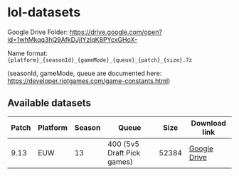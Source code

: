# lol-datasets
Google Drive Folder: https://drive.google.com/open?id=1whMkqq3hQ9AfkDJjIYzlqK8PYcxGHoX-

Name format: `{platform}_{seasonId}_{gameMode}_{queue}_{patch}_{size}.7z`

 (seasonId, gameMode, queue are documented here: https://developer.riotgames.com/game-constants.html)
 
 ## Available datasets
 
| Patch | Platform | Season | Queue                      | Size  | Download link                                                                                      |
|-------|----------|--------|----------------------------|-------|----------------------------------------------------------------------------------------------------|
| 9.13  | EUW      | 13     | 400 (5v5 Draft Pick games) | 52384 | [Google Drive](https://drive.google.com/file/d/15AwRzk_uQMAH-jUgvIYtQH-yjRPLTN6K/view?usp=sharing) |
